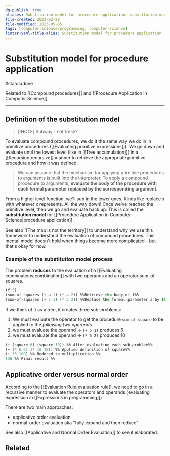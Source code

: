 ```yaml
---
dg-publish: true
aliases: Substitution model for procedure application, substitution model, substitution, sub model
file-created: 2023-02-28
file-modified: 2023-05-05
tags: [computer-science/programming, computer-science]
linter-yaml-title-alias: Substitution model for procedure application
---
```


# Substitution model for procedure application

#status/done

Related to [[Compound procedures]] and [[Procedure Application in Computer Science]]

---

## Definition of the substitution model

> [!NOTE] Subway - eat fresh?

To evaluate compound procedures, we do it the same way we do in in primitive procedures ([[Evaluating primitive expressions]]). We go down and evaluate until the lowest level (like in [[Tree accumulation]]) in a [[Recursion|recursive]] manner to retrieve the appropriate primitive procedure and how it was defined.

> We can assume that the mechanism for applying primitive procedures to arguments is built into the interpreter. To apply a compound procedure to arguments, **evaluate the body of the procedure with each formal parameter replaced by the corresponding argument**.

From a higher level function, we'll sub in the lower ones. Kinda like replace x with whatever x represents. All the way down! Cnce we've reached the primitive level, then we go and evaluate back up. This is called the **substitution model** for [[Procedure Application in Computer Science|procedure application]].

See also [[The map is not the territory]] to understand why we use this framework to understand the evaluation of compound procedures. This mental model doesn't hold when things become more complicated - but that's okay for now.

### Example of the substitution model process

The problem **reduces** to the evaluation of a [[Evaluating combinations|combination]] with two operands and an operator sum-of-squares.

```lisp
(f 5)
(sum-of-squares (+ a 1) (* a 2)) %%Retrieve the body of f%%
(sum-of-squares (+ 5 1) (* 5 2)) %%Replace the formal parameter a by the argument 5%%
```

If we think of it as a tree, it creates three sub-problems:

1. We must evaluate the operator to get the procedure `sum of square` to be applied to the *following two operands*
2. we must evaluate the operand -> `(+ 5 1)` produces 6
3. we must evaluate the operand -> `(* 5 2)` produces 10

```lisp
(+ (square 6) (square 10)) %% After evaluating each sub-problem%%
(+ (* 6 6) (* 10 10)) %% Applied definition of square%%
(+ 36 100) %% Reduced to multiplication %%
136 %% Final result %%
```

## Applicative order versus normal order

According to the [[Evaluation Rule|evaluation rule]], we need to go in a recursive manner to evaluate the operators and operands (evaluating expression in [[Expressions in programming]])

There are two main approaches:

- applicative order evaluation
- normal-order evaluation aka "fully expand and then reduce"

See also [[Applicative and Normal Order Evaluation]] to see it elaborated.

## Related

